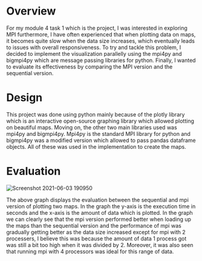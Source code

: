 # Overview
For my module 4 task 1 which is the project, I was interested in exploring MPI furthermore, I have often experienced that when plotting data on maps, it becomes quite slow when the data
size increases, which eventually leads to issues with overall responsiveness. To try and tackle this problem, I decided to implement the visualization parallelly using the
mpi4py and bigmpi4py which are message passing libraries for python. Finally, I wanted to evaluate its effectiveness by comparing the MPI version and the sequential version.

# Design
This project was done using python mainly because of the plotly library which is an interactive open-source
graphing library which allowed plotting on beautiful maps.
Moving on, the other two main libraries used was mpi4py and bigmpi4py. Mpi4py is the standard MPI
library for python and bigmpi4py was a modified version which allowed to pass
pandas dataframe objects. All of these was used in the implementation to create the maps.

# Evaluation
![Screenshot 2021-06-03 190950](https://user-images.githubusercontent.com/42903047/120619668-88450180-c49f-11eb-82ae-ae67dd870353.jpg)

The above graph displays the evaluation between the sequential and mpi version of plotting
two maps. In the graph the y-axis is the execution time in seconds and the x-axis is the amount
of data which is plotted. In the graph we can clearly see that the mpi version performed better
when loading up the maps than the sequential version and the performance of mpi was
gradually getting better as the data size increased except for mpi with 2 processers, I believe
this was because the amount of data 1 process got was still a bit too high when it was divided
by 2. Moreover, it was also seen that running mpi with 4 processors was ideal for this range of
data.
